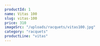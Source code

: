 ```yaml
---
productId: 1
name: Vitas 100
slug: vitas-100
price: 310
imageSrc: "/uploads/racquets/vitas100.jpg"
category: "racquets"
productLine: "vitas"
---
```

